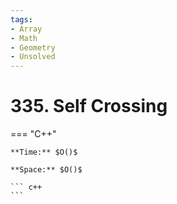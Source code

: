 ```yaml
---
tags:
- Array
- Math
- Geometry
- Unsolved
---
```



# 335. Self Crossing

=== "C++"

    **Time:** $O()$

    **Space:** $O()$

    ``` c++
    ```